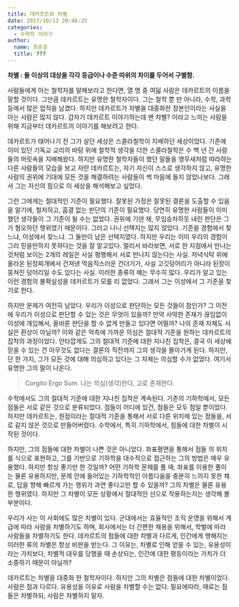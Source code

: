 ```yaml
---
title: 데카르트와 차별
date: 2017/10/13 20:46:25
categories:
  - 수학자 이야기
author:
  name: 최준호
  title: ???
---
```


**차별 : 둘 이상의 대상을 각각 등급이나 수준 따위의 차이를 두어서 구별함.**

사람들에게 아는 철학자를 말해보라고 한다면, 열 명 중 여덟 사람은 데카르트의 이름을 말할 것이다. 그만큼 데카르트는 유명한 철학자이다. 그는 철학 뿐 만 아니라, 수학, 과학 등에서 많은 업적을 남겼다. 하지만 데카르트가 차별을 대중화한 장본인이라는 사실을 아는 사람은 많지 않다. 갑자기 데카르트 이야기하는데 왠 차별? 이라고 느끼는 사람을 위해 지금부터 데카르트의 이야기를 해보려고 한다.

데카르트가 태어나기 전 그가 살던 세상은 스콜라철학이 지배하던 세상이었다. 기존에 이미 있던 기독교 교리의 바탕 위에 철학적 생각을 더한 스콜라철학은 수 백 년 간 사람들의 머릿속을 지배해왔다. 하지만 유명한 철학자들이 했던 말들을 앵무새처럼 따라하는 다른 사람들의 모습을 보고 자란 데카르트는, 자기 자신이 스스로 생각하지 않고, 유명한 사람의 권위에 기대에 모든 것을 해결하려는 사람들이 썩 마음에 들지 않았나보다. 그래서 그는 자신의 힘으로 이 세상을 해석해보고 싶었다.

그런 그에게는 절대적인 기준이 필요했다. 잘못된 가정은 잘못된 결론을 도출할 수 있음을 알기에, 철저하고, 흠결 없는 판단의 기준이 필요했다. 당연히 유명한 사람들이 이미 했던 생각들이 그 기준이 될 수는 없었다. 권위에 기댄 채, 무임승차하듯 내린 판단은 그가 혐오하던 행위였기 때문이다. 그러고 나니 선택지는 많지 않았다. 기준을 경험에서 찾느냐, 이성에서 찾느냐. 그 둘만이 남은 선택지였다. 하지만 우리는 이미 우리의 경험이 그리 믿을만하지 못하다는 것을 잘 알고있다. 멀리서 바라보면, 서로 한 지점에서 만나는 것처럼 보이는 2개의 레일은 사실 평행해서 서로 만나지 않는다는 사실. 저녁식탁 위에 올라온 된장찌개에서 건져낸 먹음직스러운 건더기가, 사실 고깃덩어리가 아니라 된장이 뭉쳐진 덩어리일 수도 있다는 사실. 이러한 종류의 예는 무수히 많다. 우리가 알고 있는 이런 경험의 불확실성을 데카르트가 모를 리 없었다. 그래서 그는 이성에서 그 기준을 찾기로 한다.

하지만 문제가 여전히 남았다. 우리가 이성으로 판단하는 모든 것들이 참인가? 그 이전에 우리가 이성으로 판단할 수 있는 것은 무엇이 있을까? 만약 사악한 존재가 끊임없이 이성에 개입해서, 올바른 판단을 할 수 없게 만들고 있다면 어떨까? 나의 존재 자체도 사실은 환상이 아닐까? 이와 같은 억측에 가까운 의심은 절대적 기준을 원하는 데카르트의 집착의 과정이었다. 안타깝게도 그의 절대적 기준에 대한 지나친 집착은, 결국 이 세상에 믿을 수 있는 건 아무것도 없다는 결론의 직전까지 그의 생각을 몰아가게 된다. 하지만, 단 한 가지, 그가 모든 것에 대해 의심하고 있다는 그 자체는 의심할 수가 없었다. 여기서 유명한 그의 말이 나온다. ​

> Corgito Ergo Sum. 나는 의심(생각)한다, 고로 존재한다.

수학에서도 그의 절대적 기준에 대한 지나친 집착은 계속된다. 기존의 기하학에서, 모든 점들은 서로 같은 것으로 분류되었다. 점들이 어디에 있건, 점들은 모두 점일 뿐이었다. 하지만 데카르트는, 원점이라는 절대적 기준을 통해서 서로 다른 위치에 있는 점들을, 서로 같지 않은 것으로 만들어버렸다. 수학에서, 특히 기하학에서, 점들에 대한 차별이 시작된 것이다.

하지만, 그의 점들에 대한 차별이 나쁜 것은 아니었다. 좌표평면을 통해서 점들 의 위치를 식으로 표현하고, 그를 기반으로 기하학을 대수적으로 접근하는 그의 방법은 매우 유용했다. 하지만 항상 좋기만 한 것일까? 어떤 기하학 문제를 풀 때, 좌표를 이용한 풀이는 물론 유용하지만, 문제 안에 들어있는 기하학적인 아름다움을 충분히 느끼지 못한 채로, 답을 향해 빠르게 가는 행위가 과연 좋다고만 할 수 있을까? 그의 차별은 물론 유용한 행위였다. 하지만 그 차별이 모든 상황에서 절대적인 선으로 작용하는지는 생각해 볼 부분이다.

우리가 사는 이 사회에도 많은 차별이 있다. 군대에서는 효율적인 조직 운영을 위해서 계급에 따라 사람을 차별하기도 하며, 회사에서는 더 간편한 채용을 위해서, 학벌에 따라 사람들을 차별하기도 한다. 데카르트의 점들에 대한 차별과 다르게, 인간에게 행해지는 이러한 류의 차별은 항상 비판을 받는다. 그 이유는, 차별로 인해 얻을 수 있는, 유용성이라는 가치보다, 차별적 대우를 당했을 때 손상되는, 인간에 대한 평등이라는 가치가 더 소중하기 때문이 아닐까?

데카르트는 차별을 대중화 한 철학자이다. 하지만 그의 차별은 점들에 대한 차별이었다. 사람은 점과 다르다. 유용성을 이유로 사람을 차별할 수는 없다. 필요에따라, 때로는 점들은 차별하되, 사람은 차별하지 말자.
